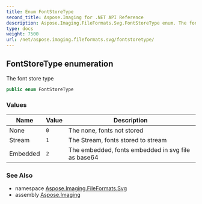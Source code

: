 ```yaml
---
title: Enum FontStoreType
second_title: Aspose.Imaging for .NET API Reference
description: Aspose.Imaging.FileFormats.Svg.FontStoreType enum. The font store type
type: docs
weight: 7500
url: /net/aspose.imaging.fileformats.svg/fontstoretype/
---
```

## FontStoreType enumeration

The font store type

```csharp
public enum FontStoreType
```

### Values

| Name | Value | Description |
| --- | --- | --- |
| None | `0` | The none, fonts not stored |
| Stream | `1` | The Stream, fonts stored to stream |
| Embedded | `2` | The embedded, fonts embedded in svg file as base64 |

### See Also

* namespace [Aspose.Imaging.FileFormats.Svg](../../aspose.imaging.fileformats.svg/)
* assembly [Aspose.Imaging](../../)


